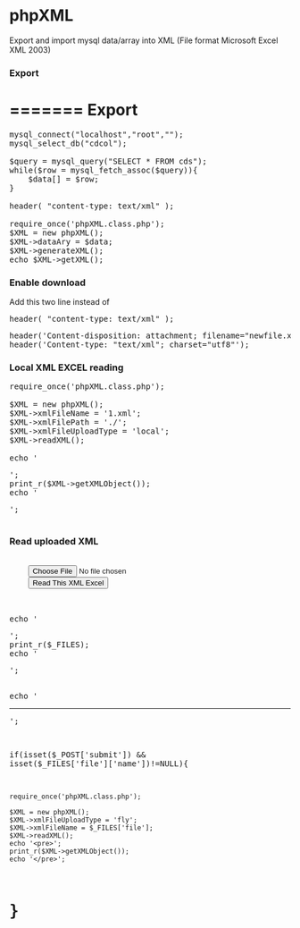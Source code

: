 phpXML
======

Export and import mysql data/array into XML (File format Microsoft Excel XML 2003)


<h3>Export</h3>

=======
Export
======

<pre>
mysql_connect("localhost","root","");
mysql_select_db("cdcol");

$query = mysql_query("SELECT * FROM cds");
while($row = mysql_fetch_assoc($query)){
	$data[] = $row;
}

header( "content-type: text/xml" );

require_once('phpXML.class.php');
$XML = new phpXML();
$XML->dataAry = $data;
$XML->generateXML();
echo $XML->getXML();
</pre>


<h3>Enable download</h3>

<p>Add this two line instead of <pre>header( "content-type: text/xml" );</pre></p>

<pre>
header('Content-disposition: attachment; filename="newfile.xml"');
header('Content-type: "text/xml"; charset="utf8"');
</pre>


<h3>Local XML EXCEL reading</h3>

<pre>
require_once('phpXML.class.php');

$XML = new phpXML();
$XML->xmlFileName = '1.xml';
$XML->xmlFilePath = './';
$XML->xmlFileUploadType = 'local';
$XML->readXML();

echo '<pre>';
print_r($XML->getXMLObject());
echo '</pre>';
</pre>


<h3>Read uploaded XML</h3>

<pre>
<form action="" method="post" enctype="multipart/form-data">
	<input type="file" name="file" />
    <button type="submit" name="submit">Read This XML Excel</button>
</form>

echo '<pre>';
print_r($_FILES);
echo '</pre>';

echo '<hr>';

if(isset($_POST['submit']) && isset($_FILES['file']['name'])!=NULL){
	
	require_once('phpXML.class.php');
	
	$XML = new phpXML();
	$XML->xmlFileUploadType = 'fly';
	$XML->xmlFileName = $_FILES['file'];
	$XML->readXML();
	echo '<pre>';
	print_r($XML->getXMLObject());
	echo '</pre>';
	
}
</pre>
=======
